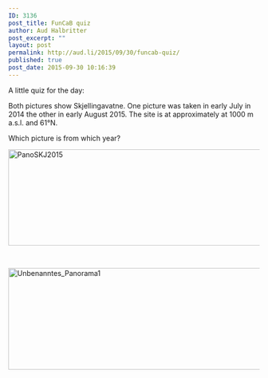 ```yaml
---
ID: 3136
post_title: FunCaB quiz
author: Aud Halbritter
post_excerpt: ""
layout: post
permalink: http://aud.li/2015/09/30/funcab-quiz/
published: true
post_date: 2015-09-30 10:16:39
---
```

A little quiz for the day:

Both pictures show Skjellingavatne. One picture was taken in early July in 2014 the other in early August 2015. The site is at approximately at 1000 m a.s.l. and 61°N.
<div class="text_exposed_show">

Which picture is from which year?

<a href="http://aud.li/wp-content/uploads/2015/09/PanoSKJ2015.jpg"><img class="alignnone size-large wp-image-3137" src="http://aud.li/wp-content/uploads/2015/09/PanoSKJ2015-1024x220.jpg" alt="PanoSKJ2015" width="900" height="193" /></a>

&nbsp;

<a href="http://aud.li/wp-content/uploads/2014/07/Unbenanntes_Panorama11.jpg"><img class="alignnone size-large wp-image-2603" src="http://aud.li/wp-content/uploads/2014/07/Unbenanntes_Panorama11-1024x232.jpg" alt="Unbenanntes_Panorama1" width="900" height="204" /></a>

</div>